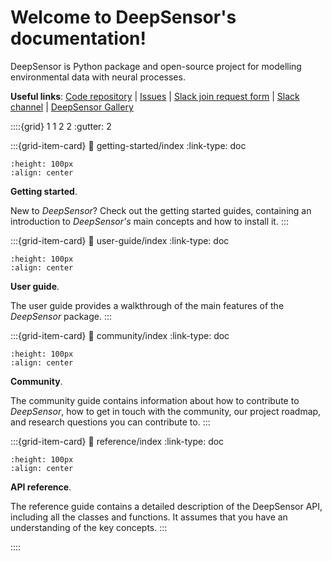 # Welcome to DeepSensor's documentation!

DeepSensor is Python package and open-source project for modelling environmental data with
neural processes.


**Useful links**:
[Code repository](https://github.com/alan-turing-institute/deepsensor) |
[Issues](https://github.com/alan-turing-institute/deepsensor/issues) |
[Slack join request form](https://forms.office.com/pages/responsepage.aspx?id=p_SVQ1XklU-Knx-672OE-ZmEJNLHTHVFkqQ97AaCfn9UMTZKT1IwTVhJRE82UjUzMVE2MThSOU5RMC4u) |
[Slack channel](https://ai4environment.slack.com/archives/C05NQ76L87R) |
[DeepSensor Gallery](https://github.com/tom-andersson/deepsensor_gallery)


::::{grid} 1 1 2 2
:gutter: 2

:::{grid-item-card} 
:link: getting-started/index
:link-type: doc
```{image} _static/index_getting_started.svg
:height: 100px
:align: center
```
**Getting started**.

New to *DeepSensor*? Check out the getting started guides, containing an
introduction to *DeepSensor's* main concepts and how to install it.
:::

:::{grid-item-card} 
:link: user-guide/index
:link-type: doc
```{image} _static/index_user_guide.svg
:height: 100px
:align: center
```
**User guide**.

The user guide provides a walkthrough of the main features of the
*DeepSensor* package. 
:::

:::{grid-item-card} 
:link: community/index
:link-type: doc
```{image} _static/index_community2.png
:height: 100px
:align: center
```
**Community**.

The community guide contains information about how to contribute to
*DeepSensor*, how to get in touch with the community, our project
roadmap, and research questions you can contribute to.
:::

:::{grid-item-card} 
:link: reference/index
:link-type: doc
```{image} _static/index_api.svg
:height: 100px
:align: center
```
**API reference**.

The reference guide contains a detailed description of the DeepSensor API,
including all the classes and functions.
It assumes that you have an understanding of the key concepts.
:::

::::

